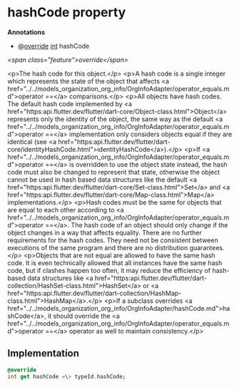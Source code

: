 


# hashCode property









**Annotations**

- @[override](https:api.flutter.dev/flutter/dart-core/override-constant.html)
[int](https:api.flutter.dev/flutter/dart-core/int-class.html) hashCode
  
_\<span class="feature"\>override\</span\>_



\<p\>The hash code for this object.\</p\>
\<p\>A hash code is a single integer which represents the state of the object
that affects \<a href="../../models_organization_org_info/OrgInfoAdapter/operator_equals.md"\>operator ==\</a\> comparisons.\</p\>
\<p\>All objects have hash codes.
The default hash code implemented by \<a href="https:api.flutter.dev/flutter/dart-core/Object-class.html"\>Object\</a\>
represents only the identity of the object,
the same way as the default \<a href="../../models_organization_org_info/OrgInfoAdapter/operator_equals.md"\>operator ==\</a\> implementation only considers objects
equal if they are identical (see \<a href="https:api.flutter.dev/flutter/dart-core/identityHashCode.html"\>identityHashCode\</a\>).\</p\>
\<p\>If \<a href="../../models_organization_org_info/OrgInfoAdapter/operator_equals.md"\>operator ==\</a\> is overridden to use the object state instead,
the hash code must also be changed to represent that state,
otherwise the object cannot be used in hash based data structures
like the default \<a href="https:api.flutter.dev/flutter/dart-core/Set-class.html"\>Set\</a\> and \<a href="https:api.flutter.dev/flutter/dart-core/Map-class.html"\>Map\</a\> implementations.\</p\>
\<p\>Hash codes must be the same for objects that are equal to each other
according to \<a href="../../models_organization_org_info/OrgInfoAdapter/operator_equals.md"\>operator ==\</a\>.
The hash code of an object should only change if the object changes
in a way that affects equality.
There are no further requirements for the hash codes.
They need not be consistent between executions of the same program
and there are no distribution guarantees.\</p\>
\<p\>Objects that are not equal are allowed to have the same hash code.
It is even technically allowed that all instances have the same hash code,
but if clashes happen too often,
it may reduce the efficiency of hash-based data structures
like \<a href="https:api.flutter.dev/flutter/dart-collection/HashSet-class.html"\>HashSet\</a\> or \<a href="https:api.flutter.dev/flutter/dart-collection/HashMap-class.html"\>HashMap\</a\>.\</p\>
\<p\>If a subclass overrides \<a href="../../models_organization_org_info/OrgInfoAdapter/hashCode.md"\>hashCode\</a\>, it should override the
\<a href="../../models_organization_org_info/OrgInfoAdapter/operator_equals.md"\>operator ==\</a\> operator as well to maintain consistency.\</p\>



## Implementation

```dart
@override
int get hashCode =\> typeId.hashCode;
```








